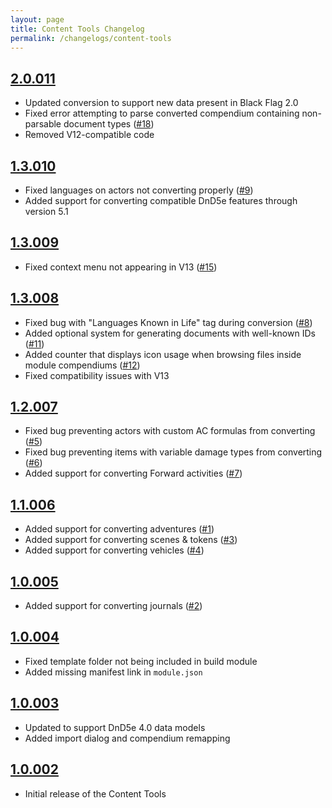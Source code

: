 ```yaml
---
layout: page
title: Content Tools Changelog
permalink: /changelogs/content-tools
---
```


## [2.0.011]
- Updated conversion to support new data present in Black Flag 2.0
- Fixed error attempting to parse converted compendium containing non-parsable document types ([#18])
- Removed V12-compatible code

## [1.3.010]
- Fixed languages on actors not converting properly ([#9])
- Added support for converting compatible DnD5e features through version 5.1

## [1.3.009]
- Fixed context menu not appearing in V13 ([#15])

## [1.3.008]
- Fixed bug with "Languages Known in Life" tag during conversion ([#8])
- Added optional system for generating documents with well-known IDs ([#11])
- Added counter that displays icon usage when browsing files inside module compendiums ([#12])
- Fixed compatibility issues with V13

## [1.2.007]
- Fixed bug preventing actors with custom AC formulas from converting ([#5])
- Fixed bug preventing items with variable damage types from converting ([#6])
- Added support for converting Forward activities ([#7])

## [1.1.006]
- Added support for converting adventures ([#1])
- Added support for converting scenes & tokens ([#3])
- Added support for converting vehicles ([#4])

## [1.0.005]
- Added support for converting journals ([#2])

## [1.0.004]
- Fixed template folder not being included in build module
- Added missing manifest link in `module.json`

## [1.0.003]
- Updated to support DnD5e 4.0 data models
- Added import dialog and compendium remapping

## [1.0.002]
- Initial release of the Content Tools


[1.0.002]: https://github.com/koboldpress/black-flag/releases/tag/1.0.002
[1.0.003]: https://github.com/koboldpress/black-flag/releases/tag/1.0.003
[1.0.004]: https://github.com/koboldpress/black-flag/releases/tag/1.0.004
[1.0.005]: https://github.com/koboldpress/black-flag/releases/tag/1.0.005
[1.1.006]: https://github.com/koboldpress/black-flag/releases/tag/1.1.006
[1.2.007]: https://github.com/koboldpress/black-flag/releases/tag/1.2.007
[1.3.008]: https://github.com/koboldpress/black-flag/releases/tag/1.3.008
[1.3.009]: https://github.com/koboldpress/black-flag/releases/tag/1.3.009
[1.3.010]: https://github.com/koboldpress/black-flag/releases/tag/1.3.010
[2.0.011]: https://github.com/koboldpress/black-flag/releases/tag/2.0.011

[#1]: https://github.com/koboldpress/black-flag-tools/issues/1
[#2]: https://github.com/koboldpress/black-flag-tools/issues/2
[#3]: https://github.com/koboldpress/black-flag-tools/issues/3
[#4]: https://github.com/koboldpress/black-flag-tools/issues/4
[#5]: https://github.com/koboldpress/black-flag-tools/issues/5
[#6]: https://github.com/koboldpress/black-flag-tools/issues/6
[#7]: https://github.com/koboldpress/black-flag-tools/issues/7
[#8]: https://github.com/koboldpress/black-flag-tools/issues/8
[#9]: https://github.com/koboldpress/black-flag-tools/issues/9
[#11]: https://github.com/koboldpress/black-flag-tools/issues/11
[#12]: https://github.com/koboldpress/black-flag-tools/issues/12
[#13]: https://github.com/koboldpress/black-flag-tools/issues/13
[#15]: https://github.com/koboldpress/black-flag-tools/issues/15
[#18]: https://github.com/koboldpress/black-flag-tools/issues/18
